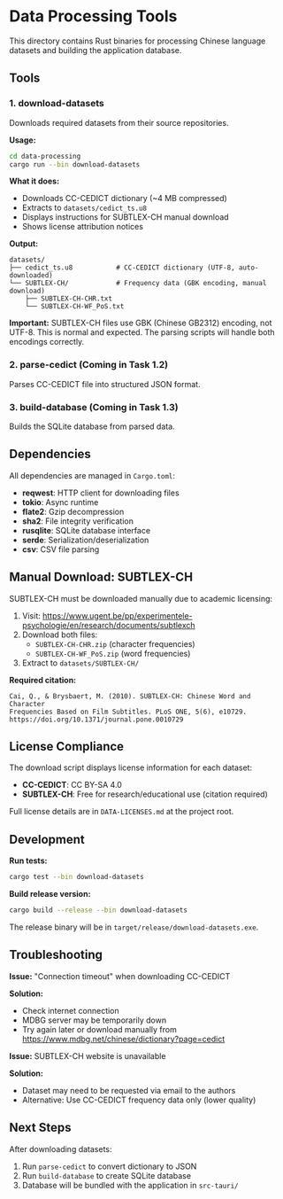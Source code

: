 # Data Processing Tools

This directory contains Rust binaries for processing Chinese language datasets and building the application database.

## Tools

### 1. download-datasets
Downloads required datasets from their source repositories.

**Usage:**
```bash
cd data-processing
cargo run --bin download-datasets
```

**What it does:**
- Downloads CC-CEDICT dictionary (~4 MB compressed)
- Extracts to `datasets/cedict_ts.u8`
- Displays instructions for SUBTLEX-CH manual download
- Shows license attribution notices

**Output:**
```
datasets/
├── cedict_ts.u8           # CC-CEDICT dictionary (UTF-8, auto-downloaded)
└── SUBTLEX-CH/            # Frequency data (GBK encoding, manual download)
    ├── SUBTLEX-CH-CHR.txt
    └── SUBTLEX-CH-WF_PoS.txt
```

**Important:** SUBTLEX-CH files use GBK (Chinese GB2312) encoding, not UTF-8. This is normal and expected. The parsing scripts will handle both encodings correctly.

### 2. parse-cedict (Coming in Task 1.2)
Parses CC-CEDICT file into structured JSON format.

### 3. build-database (Coming in Task 1.3)
Builds the SQLite database from parsed data.

## Dependencies

All dependencies are managed in `Cargo.toml`:

- **reqwest**: HTTP client for downloading files
- **tokio**: Async runtime
- **flate2**: Gzip decompression
- **sha2**: File integrity verification
- **rusqlite**: SQLite database interface
- **serde**: Serialization/deserialization
- **csv**: CSV file parsing

## Manual Download: SUBTLEX-CH

SUBTLEX-CH must be downloaded manually due to academic licensing:

1. Visit: https://www.ugent.be/pp/experimentele-psychologie/en/research/documents/subtlexch
2. Download both files:
   - `SUBTLEX-CH-CHR.zip` (character frequencies)
   - `SUBTLEX-CH-WF_PoS.zip` (word frequencies)
3. Extract to `datasets/SUBTLEX-CH/`

**Required citation:**
```
Cai, Q., & Brysbaert, M. (2010). SUBTLEX-CH: Chinese Word and Character
Frequencies Based on Film Subtitles. PLoS ONE, 5(6), e10729.
https://doi.org/10.1371/journal.pone.0010729
```

## License Compliance

The download script displays license information for each dataset:

- **CC-CEDICT**: CC BY-SA 4.0
- **SUBTLEX-CH**: Free for research/educational use (citation required)

Full license details are in `DATA-LICENSES.md` at the project root.

## Development

**Run tests:**
```bash
cargo test --bin download-datasets
```

**Build release version:**
```bash
cargo build --release --bin download-datasets
```

The release binary will be in `target/release/download-datasets.exe`.

## Troubleshooting

**Issue:** "Connection timeout" when downloading CC-CEDICT

**Solution:**
- Check internet connection
- MDBG server may be temporarily down
- Try again later or download manually from https://www.mdbg.net/chinese/dictionary?page=cedict

**Issue:** SUBTLEX-CH website is unavailable

**Solution:**
- Dataset may need to be requested via email to the authors
- Alternative: Use CC-CEDICT frequency data only (lower quality)

## Next Steps

After downloading datasets:
1. Run `parse-cedict` to convert dictionary to JSON
2. Run `build-database` to create SQLite database
3. Database will be bundled with the application in `src-tauri/`
